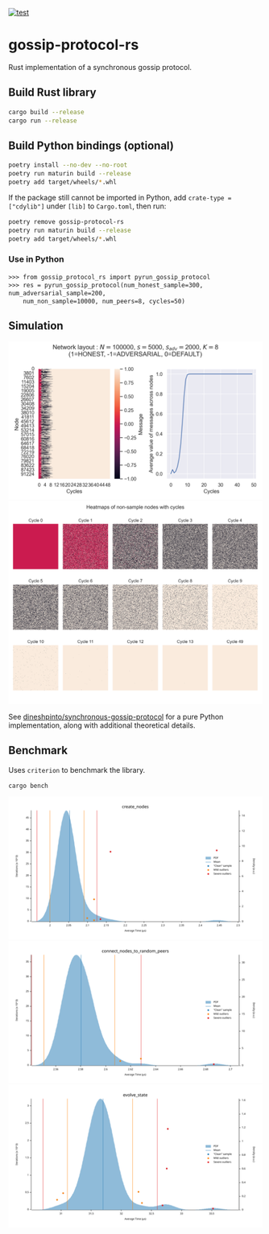 [![test](https://github.com/dineshpinto/gossip-protocol-rs/actions/workflows/rust.yml/badge.svg)](https://github.com/dineshpinto/gossip-protocol-rs/actions/workflows/rust.yml)

# gossip-protocol-rs

Rust implementation of a synchronous gossip protocol.

## Build Rust library

```bash
cargo build --release
cargo run --release
```

## Build Python bindings (optional)

```bash
poetry install --no-dev --no-root
poetry run maturin build --release
poetry add target/wheels/*.whl
```

If the package still cannot be imported in Python, add `crate-type = ["cdylib"]` under `[lib]` to `Cargo.toml`, then
run:

```bash
poetry remove gossip-protocol-rs
poetry run maturin build --release
poetry add target/wheels/*.whl
```

### Use in Python

```ipython
>>> from gossip_protocol_rs import pyrun_gossip_protocol
>>> res = pyrun_gossip_protocol(num_honest_sample=300, num_adversarial_sample=200,
    num_non_sample=10000, num_peers=8, cycles=50)
```

## Simulation

![Results](output/convergence_heatmap_and_overall.png)
![Results](output/node_state_heatmap.png)

See [dineshpinto/synchronous-gossip-protocol](https://github.com/dineshpinto/synchronous-gossip-protocol) for a pure
Python implementation, along with additional
theoretical details.

## Benchmark

Uses `criterion` to benchmark the library.

```bash
cargo bench
```

![create_nodes_pdf](output/benchmark_create_nodes_pdf.svg)
![connect_nodes_to_random_peers_pdf](output/benchmark_connect_nodes_to_random_peers_pdf.svg)
![evolve_state_pdf](output/benchmark_evolve_state_pdf.svg)
